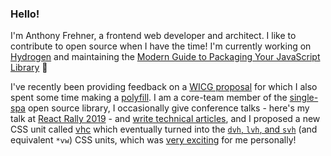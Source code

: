 ### Hello!

I'm Anthony Frehner, a frontend web developer and architect. I like to contribute to open source when I have the time! I'm currently working on [Hydrogen](https://hydrogen.shopify.dev/) and maintaining the [Modern Guide to Packaging Your JavaScript Library](https://github.com/frehner/modern-guide-to-packaging-js-library) 🙂

I've recently been providing feedback on a [WICG proposal](https://github.com/WICG/app-history) for which I also spent some time making a [polyfill](https://github.com/frehner/appHistory). I am a core-team member of the [single-spa](https://single-spa.js.org) open source library, I occasionally give conference talks - here's my talk at [React Rally 2019](https://youtu.be/RgqSlRbbvwA) - and [write technical articles](https://dev.to/frehner), and I proposed a new CSS unit called [vhc](https://github.com/w3c/csswg-drafts/issues/4329) which eventually turned into the [`dvh`, `lvh`, and `svh`](https://dev.to/frehner/css-vh-dvh-lvh-svh-and-vw-units-27k4) (and equivalent `*vw`) CSS units, which was [very exciting](https://twitter.com/frehner_a/status/1405915191582380041) for me personally!
